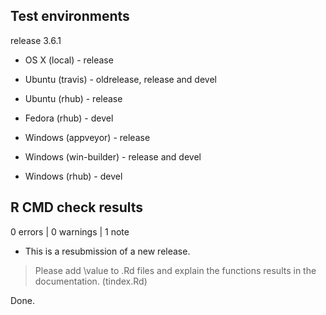 ## Test environments

release 3.6.1

* OS X (local) - release

* Ubuntu (travis) - oldrelease, release and devel
* Ubuntu (rhub) - release
* Fedora (rhub) - devel

* Windows (appveyor) - release
* Windows (win-builder) - release and devel
* Windows (rhub) - devel

## R CMD check results

0 errors | 0 warnings | 1 note

* This is a resubmission of a new release.

> Please add \value to .Rd files and explain the functions results in the documentation. (tindex.Rd)

Done.
